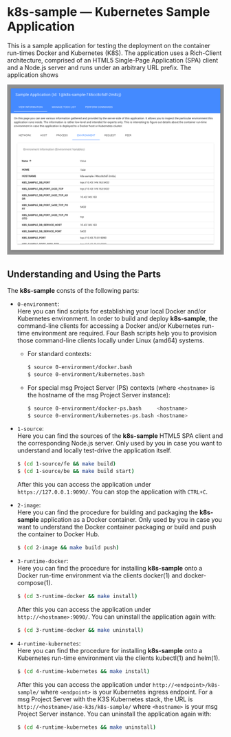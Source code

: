 
k8s-sample &mdash; Kubernetes Sample Application
================================================

This is a sample application for testing the deployment on the
container run-times Docker and Kubernetes (K8S). The application uses a
Rich-Client architecture, comprised of an HTML5 Single-Page Application
(SPA) client and a Node.js server and runs under an arbitrary URL
prefix. The application shows

![k8s-sample screenshot](screenshot.png)

Understanding and Using the Parts
---------------------------------

The **k8s-sample** consts of the following parts:

- `0-environment`:<br/>
  Here you can find scripts for establishing your local Docker and/or
  Kubernetes environment. In order to build and deploy **k8s-sample**,
  the command-line clients for accessing a Docker and/or Kubernetes
  run-time environment are required. Four Bash scripts help you to
  provision those command-line clients locally under Linux (amd64)
  systems.

  - For standard contexts:

    ```sh
    $ source 0-environment/docker.bash
    $ source 0-environment/kubernetes.bash
    ```

  - For special msg Project Server (PS) contexts (where `<hostname>` is the
    hostname of the msg Project Server instance):

    ```sh
    $ source 0-environment/docker-ps.bash     <hostname>
    $ source 0-environment/kubernetes-ps.bash <hostname>
    ```

- `1-source`:<br/>
  Here you can find the sources of the **k8s-sample** HTML5 SPA client and
  the corresponding Node.js server. Only used by you in case you want
  to understand and locally test-drive the application itself.

  ```sh
  $ (cd 1-source/fe && make build)
  $ (cd 1-source/be && make build start)
  ```

  After this you can access the application under `https://127.0.0.1:9090/`.
  You can stop the application with `CTRL+C`.

- `2-image`:<br/>
  Here you can find the procedure for building and packaging the
  **k8s-sample** application as a Docker container. Only used by you in
  case you want to understand the Docker container packaging or
  build and push the container to Docker Hub.

  ```sh
  $ (cd 2-image && make build push)
  ```

- `3-runtime-docker`:<br/>
  Here you can find the procedure for installing **k8s-sample** onto
  a Docker run-time environment via the clients docker(1) and docker-compose(1).

  ```sh
  $ (cd 3-runtime-docker && make install)
  ```

  After this you can access the application under `http://<hostname>:9090/`.
  You can uninstall the application again with:

  ```sh
  $ (cd 3-runtime-docker && make uninstall)
  ```

- `4-runtime-kubernetes`:<br/>
  Here you can find the procedure for installing **k8s-sample** onto
  a Kubernetes run-time environment via the clients kubectl(1) and helm(1).

  ```sh
  $ (cd 4-runtime-kubernetes && make install)
  ```

  After this you can access the application under `http://<endpoint>/k8s-sample/`
  where `<endpoint>` is your Kubernetes ingress endpoint. For a msg Project Server
  with the K3S Kubernetes stack, the URL is `http://<hostname>/ase-k3s/k8s-sample/`
  where `<hostname>` is your msg Project Server instance.
  You can uninstall the application again with:

  ```sh
  $ (cd 4-runtime-kubernetes && make uninstall)
  ```

